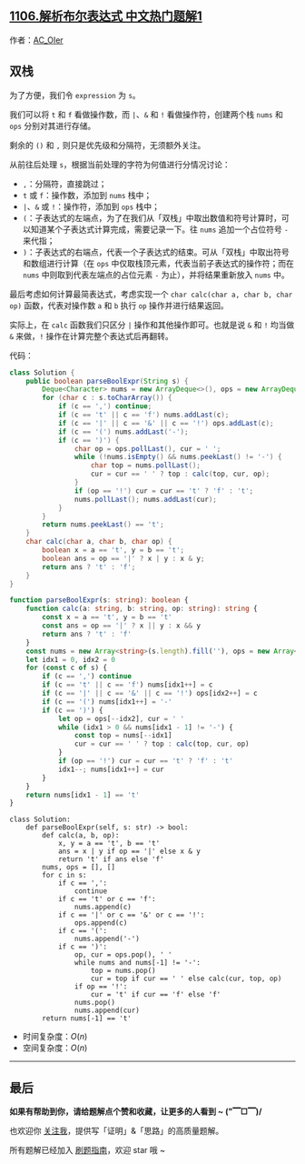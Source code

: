 ## [1106.解析布尔表达式 中文热门题解1](https://leetcode.cn/problems/parsing-a-boolean-expression/solutions/100000/by-ac_oier-jr29)

作者：[AC_OIer](https://leetcode.cn/u/AC_OIer)

## 双栈

为了方便，我们令 `expression` 为 `s`。

我们可以将 `t` 和 `f` 看做操作数，而 `|`、`&` 和 `!` 看做操作符，创建两个栈 `nums` 和 `ops` 分别对其进行存储。

剩余的 `()` 和 `,` 则只是优先级和分隔符，无须额外关注。

从前往后处理 `s`，根据当前处理的字符为何值进行分情况讨论：

* `,`：分隔符，直接跳过；
* `t` 或 `f`：操作数，添加到 `nums` 栈中；
* `|`、`&` 或 `!`：操作符，添加到 `ops` 栈中；
* `(`：子表达式的左端点，为了在我们从「双栈」中取出数值和符号计算时，可以知道某个子表达式计算完成，需要记录一下。往 `nums` 追加一个占位符号 `-` 来代指；
* `)`：子表达式的右端点，代表一个子表达式的结束。可从「双栈」中取出符号和数组进行计算（在 `ops` 中仅取栈顶元素，代表当前子表达式的操作符；而在 `nums` 中则取到代表左端点的占位元素 `-` 为止），并将结果重新放入 `nums` 中。

最后考虑如何计算最简表达式，考虑实现一个 `char calc(char a, char b, char op)` 函数，代表对操作数 `a` 和 `b` 执行 `op` 操作并进行结果返回。

实际上，在 `calc` 函数我们只区分 `|` 操作和其他操作即可。也就是说 `&` 和 `!` 均当做 `&` 来做，`!` 操作在计算完整个表达式后再翻转。

代码：
```Java []
class Solution {
    public boolean parseBoolExpr(String s) {
        Deque<Character> nums = new ArrayDeque<>(), ops = new ArrayDeque<>();
        for (char c : s.toCharArray()) {
            if (c == ',') continue;
            if (c == 't' || c == 'f') nums.addLast(c);
            if (c == '|' || c == '&' || c == '!') ops.addLast(c);
            if (c == '(') nums.addLast('-');
            if (c == ')') {
                char op = ops.pollLast(), cur = ' ';
                while (!nums.isEmpty() && nums.peekLast() != '-') {
                    char top = nums.pollLast();
                    cur = cur == ' ' ? top : calc(top, cur, op);
                }
                if (op == '!') cur = cur == 't' ? 'f' : 't';
                nums.pollLast(); nums.addLast(cur);
            }
        }
        return nums.peekLast() == 't';
    }
    char calc(char a, char b, char op) {
        boolean x = a == 't', y = b == 't';
        boolean ans = op == '|' ? x | y : x & y;
        return ans ? 't' : 'f';
    }
}
```
```TypeScript []
function parseBoolExpr(s: string): boolean {
    function calc(a: string, b: string, op: string): string {
        const x = a == 't', y = b == 't'
        const ans = op == '|' ? x || y : x && y
        return ans ? 't' : 'f'
    }
    const nums = new Array<string>(s.length).fill(''), ops = new Array<string>(s.length).fill('')
    let idx1 = 0, idx2 = 0
    for (const c of s) {
        if (c == ',') continue
        if (c == 't' || c == 'f') nums[idx1++] = c
        if (c == '|' || c == '&' || c == '!') ops[idx2++] = c
        if (c == '(') nums[idx1++] = '-'
        if (c == ')') {
            let op = ops[--idx2], cur = ' '
            while (idx1 > 0 && nums[idx1 - 1] != '-') {
                const top = nums[--idx1]
                cur = cur == ' ' ? top : calc(top, cur, op)
            }
            if (op == '!') cur = cur == 't' ? 'f' : 't'
            idx1--; nums[idx1++] = cur
        }
    }
    return nums[idx1 - 1] == 't'
}
```
```Python3 []
class Solution:
    def parseBoolExpr(self, s: str) -> bool:
        def calc(a, b, op):
            x, y = a == 't', b == 't'
            ans = x | y if op == '|' else x & y
            return 't' if ans else 'f'
        nums, ops = [], []
        for c in s:
            if c == ',':
                continue
            if c == 't' or c == 'f':
                nums.append(c)
            if c == '|' or c == '&' or c == '!':
                ops.append(c)
            if c == '(':
                nums.append('-')
            if c == ')':
                op, cur = ops.pop(), ' '
                while nums and nums[-1] != '-':
                    top = nums.pop()
                    cur = top if cur == ' ' else calc(cur, top, op)
                if op == '!':
                    cur = 't' if cur == 'f' else 'f'
                nums.pop()
                nums.append(cur)
        return nums[-1] == 't'
```
* 时间复杂度：$O(n)$
* 空间复杂度：$O(n)$


---

## 最后

**如果有帮助到你，请给题解点个赞和收藏，让更多的人看到 ~ ("▔□▔)/**

也欢迎你 [关注我](https://acoier.com/oimg/gzh-qrcode.webp)，提供写「证明」&「思路」的高质量题解。

所有题解已经加入 [刷题指南](https://github.com/SharingSource/LogicStack-LeetCode/wiki)，欢迎 star 哦 ~
